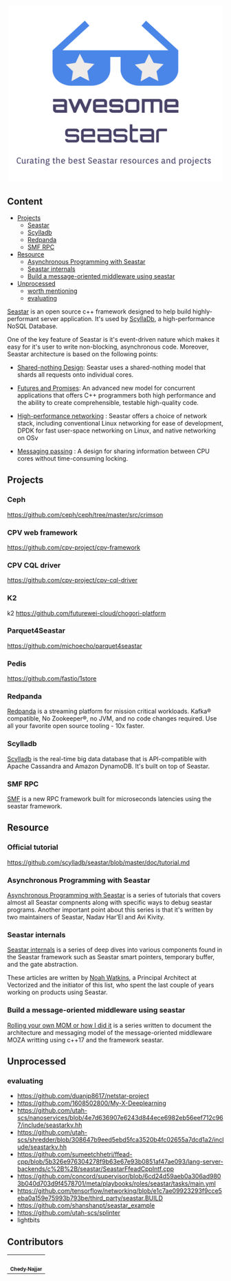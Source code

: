 <div align="center">
	<div>
		<img width="500" src="media/awesome-seasatr.png" alt="Awesome Seastar">
	</div>
</div>

## Content

- [Projects](#projects)
	- [Seastar](#seastar)
	- [Scylladb](#scylladb)
	- [Redpanda](#redpanda)
	- [SMF RPC](#smf-rpc)
- [Resource](#resource)
	- [Asynchronous Programming with Seastar](#asynchronous-programming-with-seastar)
	- [Seastar internals](#seastar-internals)
	- [Build a message-oriented middleware using seastar](#build-a-message-oriented-middleware-using-seastar)
- [Unprocessed](#unprocessed)
	- [worth mentioning](#worth-mentioning)
	- [evaluating](#evaluating)

[Seastar](http://seastar.io/) is an open source c++ framework designed to help build highly-performant server application. It's used by [ScyllaDb](https://www.scylladb.com/), a high-performance NoSQL Database.

One of the key feature of Seastar is it's event-driven nature which makes it easy for it's user to write non-blocking, asynchronous code. Moreover, Seastar architecture is based on the following points:

- [Shared-nothing Design](http://seastar.io/shared-nothing/): Seastar uses a shared-nothing model that shards all requests onto individual cores. 

- [Futures and Promises](http://seastar.io/futures-promises/): An advanced new model for concurrent applications that offers C++ programmers both high performance and the ability to create comprehensible, testable high-quality code. 

- [High-performance networking](http://seastar.io/networking/) : Seastar offers a choice of network stack, including conventional Linux networking for ease of development, DPDK for fast user-space networking on Linux, and native networking on OSv

- [Messaging passing](http://seastar.io/message-passing/) : A design for sharing information between CPU cores without time-consuming locking.

## Projects

### Ceph
https://github.com/ceph/ceph/tree/master/src/crimson

### CPV web framework
https://github.com/cpv-project/cpv-framework

### CPV CQL driver
https://github.com/cpv-project/cpv-cql-driver

### K2
k2 https://github.com/futurewei-cloud/chogori-platform

### Parquet4Seastar
https://github.com/michoecho/parquet4seastar

### Pedis
https://github.com/fastio/1store

### Redpanda
[Redpanda](https://github.com/vectorizedio/redpanda/) is a streaming platform for mission critical workloads. Kafka® compatible, No Zookeeper®, no JVM, and no code changes required. Use all your favorite open source tooling - 10x faster.

### Scylladb
[Scylladb](https://github.com/scylladb/scylla) is the real-time big data database that is API-compatible with Apache Cassandra and Amazon DynamoDB. It's built on top of Seastar.

### SMF RPC
[SMF](https://github.com/smfrpc/smf) is a new RPC framework built for microseconds latencies using the seastar framework.

## Resource

### Official tutorial
https://github.com/scylladb/seastar/blob/master/doc/tutorial.md

### Asynchronous Programming with Seastar
[Asynchronous Programming with Seastar](http://nadav.harel.org.il/seastar/) is a series of tutorials that covers almost all Seastar compnents along with specific ways to debug seastar programs. Another important point about this series is that it's written by two maintainers of Seastar, Nadav Har’El and Avi Kivity.

### Seastar internals
[Seastar internals](https://makedist.com/projects/seastar-internals/) is a series of deep dives into various components found in the Seastar framework such as Seastar smart pointers, temporary buffer, and the gate abstraction.

These articles are written by [Noah Watkins](https://twitter.com/dotnwat), a Principal Architect at Vectorized and the initiator of this list, who spent the last couple of years working on products using Seastar.

### Build a message-oriented middleware using seastar
[Rolling your own MOM or how I did it](https://dev.to/cppchedy/rolling-out-your-own-mom-or-how-i-did-it-general-introduction-3j20) is a series written to document the architecture and messaging model of the message-oriented middleware MOZA writting using c++17 and the framework seastar.

## Unprocessed

### evaluating

* https://github.com/duanjp8617/netstar-project
* https://github.com/1608502800/My-X-Deeplearning
* https://github.com/utah-scs/nanoservices/blob/4e7d636907e6243d844ece6982eb56eef712c967/include/seastarkv.hh
* https://github.com/utah-scs/shredder/blob/308647b9eed5ebd5fca3520b4fc02655a7dcd1a2/include/seastarkv.hh
* https://github.com/sumeetchhetri/ffead-cpp/blob/5b326e976304278f9b63e67e93b0851af47ae093/lang-server-backends/c%2B%2B/seastar/SeastarFfeadCppIntf.cpp
* https://github.com/concord/supervisor/blob/6cd24d59aeb0a306ad9803b040d703d9f4578701/meta/playbooks/roles/seastar/tasks/main.yml
* https://github.com/tensorflow/networking/blob/e1c7ae09923293f9cce5eba0a159e75993b793be/third_party/seastar.BUILD
* https://github.com/shanshanpt/seastar_example
* https://github.com/utah-scs/splinter
* lightbits

## Contributors

<!-- prettier-ignore-start -->
<!-- markdownlint-disable -->
<table>
  <tr>
    <td align="center"><a href="https://twitter.com/cppchedy"><img src="https://avatars.githubusercontent.com/u/18627131?s=100&v=3" width="100px;" alt=""/><br/><sub><b>Chedy Najjar</b></sub></a></td>
  </tr>
</table>
<!-- markdownlint-restore -->
<!-- prettier-ignore-end -->
